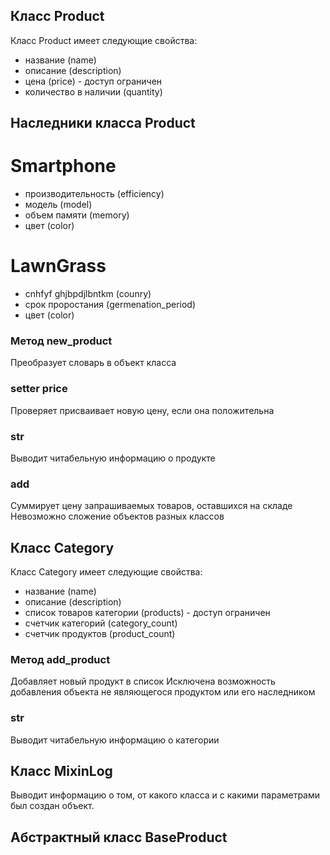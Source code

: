 ## Класс Product
Класс Product имеет следующие свойства:
- название (name)
- описание (description)
- цена (price) - доступ ограничен
- количество в наличии (quantity)

## Наследники класса Product
# Smartphone
- производительность (efficiency)
- модель (model)
- объем памяти (memory)
- цвет (color)

# LawnGrass
- cnhfyf ghjbpdjlbntkm (counry)
- срок проростания (germenation_period)
- цвет (color)

### Метод new_product
Преобразует словарь в объект класса

### setter price
Проверяет присваивает новую цену,
если она положительна

### __str__
Выводит читабельную информацию о продукте

### __add__
Суммирует цену запрашиваемых товаров, оставшихся на складе
Невозможно сложение объектов разных классов


## Класс Category
Класс Category имеет следующие свойства:
- название (name)
- описание (description)
- список товаров категории (products) - доступ ограничен
- счетчик категорий (category_count)
- счетчик продуктов (product_count)

### Метод add_product
Добавляет новый продукт в список
Исключена возможность добавления объекта не являющегося продуктом или его наследником

### __str__
Выводит читабельную информацию о категории


## Класс MixinLog
Выводит информацию о том, от какого класса и с какими параметрами был создан объект.


## Абстрактный класс BaseProduct
